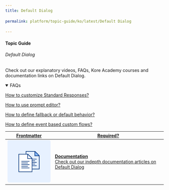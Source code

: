 ```yaml
---
title: Default Dialog

permalink: platform/topic-guide/ko/latest/Default Dialog

---
```


#### Topic Guide
###### Default Dialog

  Check out our explanatory videos, FAQs, Kore Academy courses and documentation links on Default Dialog.

<details open>
  <summary>FAQs
  </summary>

  <a class="doc-link" target="_blank" href="https://developer.kore.ai/docs/bots/bot-intelligence/default-dialog/#Standard_Responses">
 
  How to customize Standard Responses?

</a>

<a class="doc-link" target="_blank" href="https://developer.kore.ai/docs/bots/bot-builder-tool/dialog-task/prompt-editor/">
 
  How to use prompt editor?

</a>


<a class="doc-link" target="_blank" href="https://developer.kore.ai/docs/bots/bot-intelligence/default-dialog/">
 
  How to define fallback or default behavior?

</a>
  
<a class="doc-link" target="_blank" href="https://developer.kore.ai/docs/bots/advanced-topics/event-based-bot-actions/">
 
  How to define event based custom flows?

</a>

</details>

<a class="doc-link" target="_blank" href="https://developer.kore.ai/docs/bots/bot-intelligence/default-dialog/">
 

| Frontmatter | Required? |
|-------------|-------------|
| ![alt text](images/docIcon.svg "Title") | **Documentation**  <br /> Check out our indepth documentation articles on Default Dialog | 


</a>

